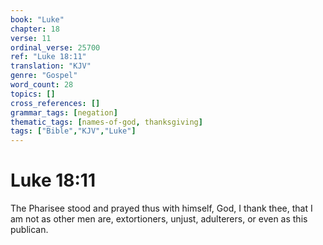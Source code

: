 ```yaml
---
book: "Luke"
chapter: 18
verse: 11
ordinal_verse: 25700
ref: "Luke 18:11"
translation: "KJV"
genre: "Gospel"
word_count: 28
topics: []
cross_references: []
grammar_tags: [negation]
thematic_tags: [names-of-god, thanksgiving]
tags: ["Bible","KJV","Luke"]
---
```


# Luke 18:11

The Pharisee stood and prayed thus with himself, God, I thank thee, that I am not as other men are, extortioners, unjust, adulterers, or even as this publican.

